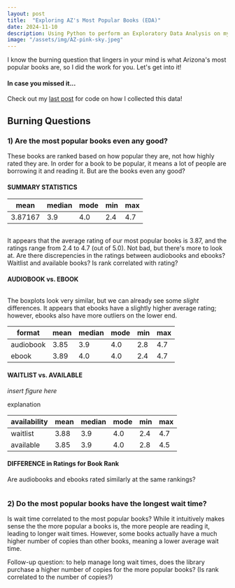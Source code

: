 ```yaml
---
layout: post
title:  "Exploring AZ's Most Popular Books (EDA)"
date: 2024-11-10
description: Using Python to perform an Exploratory Data Analysis on my AZ-best-books dataset.   
image: "/assets/img/AZ-pink-sky.jpeg"
---
```

<p class="intro"><span class="dropcap">I</span> know the burning question that lingers in your mind is what Arizona's most popular books are, so I did the work for you. Let's get into it!</p>

#### In case you missed it...
Check out my [last post](https://brinleyostler.github.io/data-science-blog/blog/post-two/) for code on how I collected this data!

## Burning Questions

### 1) Are the most popular books even any good?

These books are ranked based on how popular they are, not how highly rated they are. In order for a book to be popular, it means a lot of people are borrowing it and reading it. But are the books even any good?

#### SUMMARY STATISTICS

| mean | median | mode | min | max|
|------|--------|------|-----|----|
| 3.87167 | 3.9 | 4.0 | 2.4 | 4.7 |

<figure>
    <img src="{{site.url}}/{{site.baseurl}}/assets/img/book-ratings.png" alt=""> 
</figure>

It appears that the average rating of our most popular books is 3.87, and the ratings range from 2.4 to 4.7 (out of 5.0). Not bad, but there's more to look at. Are there discrepencies in the ratings between audiobooks and ebooks? Waitlist and available books? Is rank correlated with rating? 

#### AUDIOBOOK vs. EBOOK

<figure>
    <img src="{{site.url}}/{{site.baseurl}}/assets/img/audio-e-boxplot.png" alt=""> 
</figure>

The boxplots look very similar, but we can already see some *slight* differences. It appears that ebooks have a slightly higher average rating; however, ebooks also have more outliers on the lower end. 

| format | mean | median | mode | min | max|
|--------|------|--------|------|-----|----|
| audiobook | 3.85 | 3.9 | 4.0 | 2.8 | 4.7 | 
| ebook | 3.89 | 4.0 | 4.0 | 2.4 | 4.7 |


#### WAITLIST vs. AVAILABLE

*insert figure here*

explanation

| availability | mean | median | mode | min | max|
|--------------|------|--------|------|-----|----|
| waitlist | 3.88 | 3.9 | 4.0 | 2.4 | 4.7 |
| available | 3.85 | 3.9 | 4.0 | 2.8 | 4.5 |


#### DIFFERENCE in Ratings for Book Rank

Are audiobooks and ebooks rated similarly at the same rankings? 

<figure>
    <img src="{{site.url}}/{{site.baseurl}}/assets/img/rating-diff-plot.png" alt=""> 
</figure>


### 2) Do the most popular books have the longest wait time?

Is wait time correlated to the most popular books? While it intuitively makes sense the the more popular a books is, the more people are reading it, leading to longer wait times. However, some books actually have a much higher number of copies than other books, meaning a lower average wait time.

Follow-up question: to help manage long wait times, does the library purchase a higher number of copies for the more popular books? (Is rank correlated to the number of copies?)
